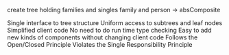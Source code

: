 create tree holding families and singles
family and person -> absComposite

Single interface to tree structure 
Uniform access to subtrees and leaf nodes 
Simplified client code 
No need to do run time type checking 
Easy to add new kinds of components without changing client code 
Follows the Open/Closed Principle
Violates the Single Responsibility Principle 
